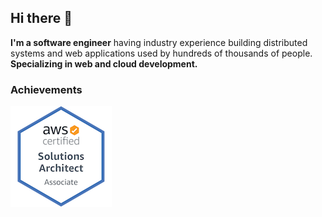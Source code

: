 ## Hi there 👋

<b>I'm a software engineer</b> having industry experience building distributed systems and web applications used by hundreds of thousands of people. <b>Specializing in web and cloud development.</b>

### Achievements

<a href="https://www.youracclaim.com/badges/eb96a875-d0dc-4652-b4b1-ff7974dc7e5c/public_url" target="_blank">![AWS Certified Badge](https://raw.githubusercontent.com/jasinskidev/jasinskidev/main/aws-certified-solutions-architect-associate.png)</a>
